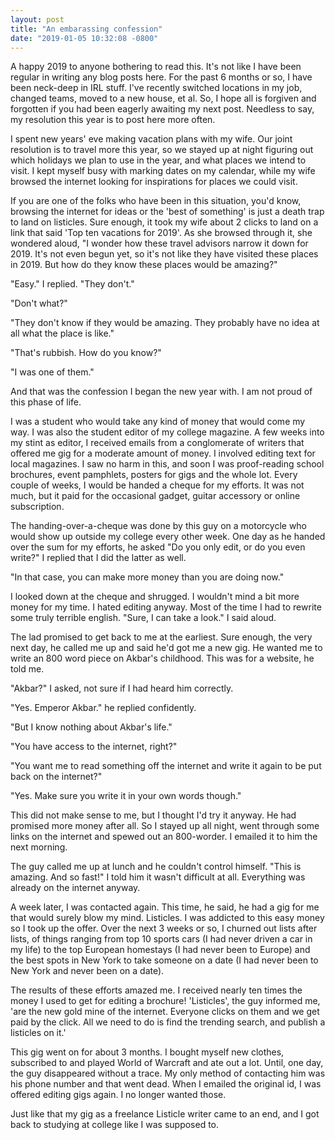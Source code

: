 ```yaml
---
layout: post
title: "An embarassing confession"
date: "2019-01-05 10:32:08 -0800"
---
```


A happy 2019 to anyone bothering to read this. It's not like I have been regular in writing any blog posts here. For the past 6 months or so, I have been neck-deep in IRL stuff. I've recently switched locations in my job, changed teams, moved to a new house, et al. So, I hope all is forgiven and forgotten if you had been eagerly awaiting my next post. Needless to say, my resolution this year is to post here more often.

I spent new years' eve making vacation plans with my wife. Our joint resolution is to travel more this year, so we stayed up at night figuring out which holidays we plan to use in the year, and what places we intend to visit. I kept myself busy with marking dates on my calendar, while my wife browsed the internet looking for inspirations for places we could visit.

If you are one of the folks who have been in this situation, you'd know, browsing the internet for ideas or the 'best of something' is just a death trap to land on listicles. Sure enough, it took my wife about 2 clicks to land on a link that said 'Top ten vacations for 2019'. As she browsed through it, she wondered aloud, "I wonder how these travel advisors narrow it down for 2019. It's not even begun yet, so it's not like they have visited these places in 2019. But how do they know these places would be amazing?"

"Easy." I replied. "They don't."

"Don't what?"

"They don't know if they would be amazing. They probably have no idea at all what the place is like."

"That's rubbish. How do you know?"

"I was one of them."

And that was the confession I began the new year with. I am not proud of this phase of life.

I was a student who would take any kind of money that would come my way. I was also the student editor of my college magazine. A few weeks into my stint as editor, I received emails from a conglomerate of writers that offered me gig for a moderate amount of money. I involved editing text for local magazines. I saw no harm in this, and soon I was proof-reading school brochures, event pamphlets, posters for gigs and the whole lot. Every couple of weeks, I would be handed a cheque for my efforts. It was not much, but it paid for the occasional gadget, guitar accessory or online subscription.

The handing-over-a-cheque was done by this guy on a motorcycle who would show up outside my college every other week. One day as he handed over the sum for my efforts, he asked "Do you only edit, or do you even write?" I replied that I did the latter as well.

"In that case, you can make more money than you are doing now."

I looked down at the cheque and shrugged. I wouldn't mind a bit more money for my time. I hated editing anyway. Most of the time I had to rewrite some truly terrible english. "Sure, I can take a look." I said aloud.

The lad promised to get back to me at the earliest. Sure enough, the very next day, he called me up and said he'd got me a new gig. He wanted me to write an 800 word piece on Akbar's childhood. This was for a website, he told me.

"Akbar?" I asked, not sure if I had heard him correctly.

"Yes. Emperor Akbar." he replied confidently.

"But I know nothing about Akbar's life."

"You have access to the internet, right?"

"You want me to read something off the internet and write it again to be put back on the internet?"

"Yes. Make sure you write it in your own words though."

This did not make sense to me, but I thought I'd try it anyway. He had promised more money after all. So I stayed up all night, went through some links on the internet and spewed out an 800-worder. I emailed it to him the next morning.

The guy called me up at lunch and he couldn't control himself. "This is amazing. And so fast!" I told him it wasn't difficult at all. Everything was already on the internet anyway.

A week later, I was contacted again. This time, he said, he had a gig for me that would surely blow my mind. Listicles. I was addicted to this easy money so I took up the offer. Over the next 3 weeks or so, I churned out lists after lists, of things ranging from top 10 sports cars (I had never driven a car in my life) to the top European homestays (I had never been to Europe) and the best spots in New York to take someone on a date (I had never been to New York and never been on a date).

The results of these efforts amazed me. I received nearly ten times the money I used to get for editing a brochure! 'Listicles', the guy informed me, 'are the new gold mine of the internet. Everyone clicks on them and we get paid by the click. All we need to do is find the trending search, and publish a listicles on it.'

This gig went on for about 3 months. I bought myself new clothes, subscribed to and played World of Warcraft and ate out a lot. Until, one day, the guy disappeared without a trace. My only method of contacting him was his phone number and that went dead. When I emailed the original id, I was offered editing gigs again. I no longer wanted those.

Just like that my gig as a freelance Listicle writer came to an end, and I got back to studying at college like I was supposed to.
